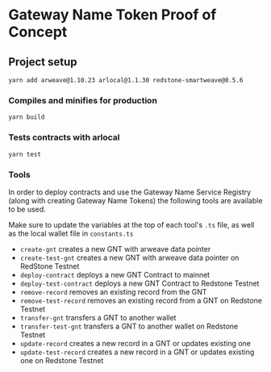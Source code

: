 # Gateway Name Token Proof of Concept

## Project setup
```
yarn add arweave@1.10.23 arlocal@1.1.30 redstone-smartweave@0.5.6
```

### Compiles and minifies for production
```
yarn build
```

### Tests contracts with arlocal
```
yarn test
```

### Tools
In order to deploy contracts and use the Gateway Name Service Registry (along with creating Gateway Name Tokens) the following tools are available to be used. 

Make sure to update the variables at the top of each tool's `.ts` file, as well as the local wallet file in `constants.ts`  

- `create-gnt` creates a new GNT with arweave data pointer
- `create-test-gnt` creates a new GNT with arweave data pointer on RedStone Testnet
- `deploy-contract` deploys a new GNT Contract to mainnet  
- `deploy-test-contract` deploys a new GNT Contract to Redstone Testnet  
- `remove-record` removes an existing record from the GNT
- `remove-test-record` removes an existing record from a GNT on Redstone Testnet
- `transfer-gnt` transfers a GNT to another wallet  
- `transfer-test-gnt` transfers a GNT to another wallet on Redstone Testnet
- `update-record` creates a new record in a GNT or updates existing one
- `update-test-record` creates a new record in a GNT or updates existing one on Redstone Testnet



